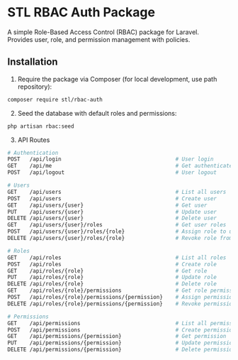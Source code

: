 # STL RBAC Auth Package

A simple Role-Based Access Control (RBAC) package for Laravel.  
Provides user, role, and permission management with policies.

## Installation

1. Require the package via Composer (for local development, use path repository):
```bash
composer require stl/rbac-auth
```

2. Seed the database with default roles and permissions:
```bash
php artisan rbac:seed
```

3. API Routes
```bash
# Authentication
POST   /api/login                                    # User login
GET    /api/me                                       # Get authenticated user
POST   /api/logout                                   # User logout

# Users
GET    /api/users                                    # List all users
POST   /api/users                                    # Create user
GET    /api/users/{user}                             # Get user
PUT    /api/users/{user}                             # Update user
DELETE /api/users/{user}                             # Delete user
GET    /api/users/{user}/roles                       # Get user roles
POST   /api/users/{user}/roles/{role}                # Assign role to user
DELETE /api/users/{user}/roles/{role}                # Revoke role from user

# Roles
GET    /api/roles                                    # List all roles
POST   /api/roles                                    # Create role
GET    /api/roles/{role}                             # Get role
PUT    /api/roles/{role}                             # Update role
DELETE /api/roles/{role}                             # Delete role
GET    /api/roles/{role}/permissions                 # Get role permissions
POST   /api/roles/{role}/permissions/{permission}    # Assign permission to role
DELETE /api/roles/{role}/permissions/{permission}    # Revoke permission from role

# Permissions
GET    /api/permissions                              # List all permissions
POST   /api/permissions                              # Create permission
GET    /api/permissions/{permission}                 # Get permission
PUT    /api/permissions/{permission}                 # Update permission
DELETE /api/permissions/{permission}                 # Delete permission
```